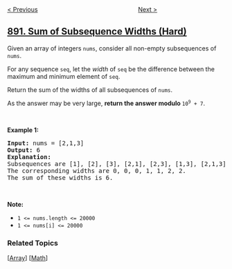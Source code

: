 <!--|This file generated by command(leetcode description); DO NOT EDIT.    |-->
<!--+----------------------------------------------------------------------+-->
<!--|@author    openset <openset.wang@gmail.com>                           |-->
<!--|@link      https://github.com/openset                                 |-->
<!--|@home      https://github.com/openset/leetcode                        |-->
<!--+----------------------------------------------------------------------+-->

[< Previous](../find-and-replace-pattern "Find and Replace Pattern")
　　　　　　　　　　　　　　　　
[Next >](../surface-area-of-3d-shapes "Surface Area of 3D Shapes")

## [891. Sum of Subsequence Widths (Hard)](https://leetcode.com/problems/sum-of-subsequence-widths "子序列宽度之和")

<p>Given an array of integers <code>nums</code>, consider all non-empty subsequences of <code>nums</code>.</p>

<p>For any sequence <code>seq</code>, let the&nbsp;<em>width</em>&nbsp;of <code>seq</code> be the difference between the maximum and minimum element of <code>seq</code>.</p>

<p>Return the sum of the widths of all subsequences of <code>nums</code>.&nbsp;</p>

<p>As the answer may be very large, <strong>return the answer modulo </strong><code>10<sup>9</sup> + 7</code>.</p>

<div>
<p>&nbsp;</p>

<p><strong>Example 1:</strong></p>

<pre>
<strong>Input: </strong>nums = <span id="example-input-1-1">[2,1,3]</span>
<strong>Output: </strong><span id="example-output-1">6</span>
<strong>Explanation:
</strong>Subsequences are [1], [2], [3], [2,1], [2,3], [1,3], [2,1,3].
The corresponding widths are 0, 0, 0, 1, 1, 2, 2.
The sum of these widths is 6.
</pre>

<p>&nbsp;</p>

<p><strong>Note:</strong></p>

<ul>
	<li><code>1 &lt;= nums.length &lt;= 20000</code></li>
	<li><code>1 &lt;= nums[i] &lt;= 20000</code></li>
</ul>
</div>

### Related Topics
  [[Array](../../tag/array/README.md)]
  [[Math](../../tag/math/README.md)]
